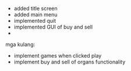 - added title screen
- added main menu
- implemented quit
- implemented GUI of buy and sell
- 
mga kulang:
- implement games when clicked play
- implement buy and sell of organs functionality
